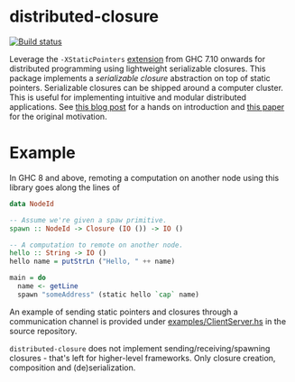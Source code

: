 # distributed-closure

[![Build status](https://badge.buildkite.com/6fa836ad49cc34388f0db7b65c59ee8a269c89d309b959c55b.svg?branch=master)](https://buildkite.com/tweag-1/distributed-closure)

Leverage the `-XStaticPointers` [extension][staticpointers-extension]
from GHC 7.10 onwards for distributed programming using lightweight
serializable closures. This package implements a *serializable
closure* abstraction on top of static pointers. Serializable closures
can be shipped around a computer cluster. This is useful for
implementing intuitive and modular distributed applications. See
[this blog post][ocharles-static-pointers] for a hands on introduction
and [this paper][ch-paper] for the original motivation.

[staticpointers-extension]: https://downloads.haskell.org/~ghc/latest/docs/html/users_guide/glasgow_exts.html#static-pointers
[ocharles-static-pointers]: https://ocharles.org.uk/blog/guest-posts/2014-12-23-static-pointers.html
[ch-paper]: http://research.microsoft.com/en-us/um/people/simonpj/papers/parallel/remote.pdf

# Example

In GHC 8 and above, remoting a computation on another node using this
library goes along the lines of

```Haskell
data NodeId

-- Assume we're given a spaw primitive.
spawn :: NodeId -> Closure (IO ()) -> IO ()

-- A computation to remote on another node.
hello :: String -> IO ()
hello name = putStrLn ("Hello, " ++ name)

main = do
  name <- getLine
  spawn "someAddress" (static hello `cap` name)
```

An example of sending static pointers and closures
through a communication channel is provided under
[examples/ClientServer.hs](examples/ClientServer.hs)
in the source repository.

`distributed-closure` does not implement sending/receiving/spawning
closures - that's left for higher-level frameworks. Only closure
creation, composition and (de)serialization.
